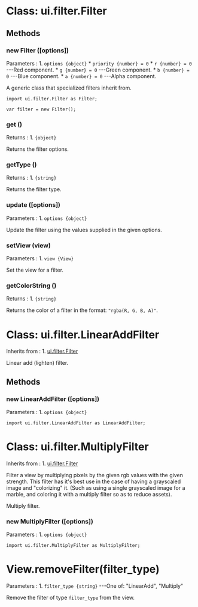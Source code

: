 # Class: ui.filter.Filter

## Methods

### new Filter ([options])

Parameters
:    1. `options {object}`
         * `priority {number} = 0`
         * `r {number} = 0` ---Red component.
         * `g {number} = 0` ---Green component.
         * `b {number} = 0` ---Blue component.
         * `a {number} = 0` ---Alpha component.

A generic class that specialized filters inherit from.

~~~
import ui.filter.Filter as Filter;

var filter = new Filter();
~~~

### get ()

Returns
:    1. `{object}`

Returns the filter options.

### getType ()

Returns
:    1. `{string}`

Returns the filter type.

### update ([options])

Parameters
:    1. `options {object}`

Update the filter using the values supplied in the given options.

### setView (view)

Parameters
:    1. `view {View}`

Set the view for a filter.

### getColorString ()

Returns
:    1. `{string}`

Returns the color of a filter in the format: `"rgba(R, G, B, A)"`.


# Class: ui.filter.LinearAddFilter

Inherits from
:    1. [ui.filter.Filter](#class-ui.filter.filter)

Linear add (lighten) filter.

## Methods

### new LinearAddFilter ([options])

Parameters
:    1. `options {object}`

~~~
import ui.filter.LinearAddFilter as LinearAddFilter;
~~~


# Class: ui.filter.MultiplyFilter

Inherits from
:    1. [ui.filter.Filter](#class-ui.filter.filter)

Filter a view by multiplying pixels by the given rgb values
with the given strength. This filter has it's best use in
the case of having a grayscaled image and "colorizing"
it. (Such as using a single grayscaled image for a marble,
and coloring it with a multiply filter so as to reduce
assets).

Multiply filter.

### new MultiplyFilter ([options])

Parameters
:    1. `options {object}`

~~~
import ui.filter.MultiplyFilter as MultiplyFilter;
~~~

# View.removeFilter(filter_type)

Parameters
:    1. `filter_type {string}` ---One of: "LinearAdd", "Multiply"

Remove the filter of type `filter_type` from the view.